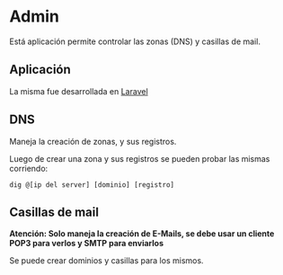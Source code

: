 # Admin

Está aplicación permite controlar las zonas (DNS) y casillas de mail.

## Aplicación

La misma fue desarrollada en [Laravel](http://laravel.com/)

## DNS

Maneja la creación de zonas, y sus registros.

Luego de crear una zona y sus registros se pueden probar las mismas corriendo:

```
dig @[ip del server] [dominio] [registro]
```

## Casillas de mail

**Atención: Solo maneja la creación de E-Mails, se debe usar un cliente POP3 para verlos y SMTP para enviarlos**

Se puede crear dominios y casillas para los mismos.
